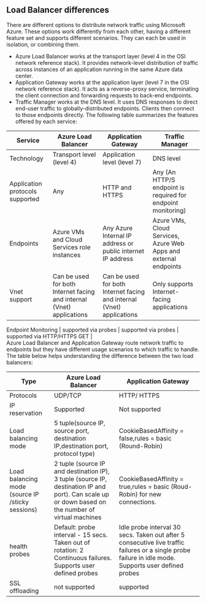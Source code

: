## Load Balancer differences
There are different options to distribute network traffic using Microsoft Azure.  These options work differently from each other, having a different feature set and supports different scenarios.  They can each be used in isolation, or combining them.

* Azure Load Balancer works at the transport layer (level 4 in the OSI network reference stack).  It provides network-level distribution of traffic across instances of an application running in the same Azure data center.
* Application Gateway works at the application layer (level 7 in the OSI network reference stack).  It acts as a reverse-proxy service, terminating the client connection and forwarding requests to back-end endpoints.
* Traffic Manager works at the DNS level.  It uses DNS responses to direct end-user traffic to globally-distributed endpoints.  Clients then connect to those endpoints directly.
  The following table summarizes the features offered by each service:

| Service | Azure Load Balancer | Application Gateway | Traffic Manager |
| --- | --- | --- | --- |
| Technology |Transport level (level 4) |Application level (level 7) |DNS level |
| Application protocols supported |Any |HTTP and HTTPS |Any (An HTTP/S endpoint is required for endpoint monitoring) |
| Endpoints |Azure VMs and Cloud Services role instances |Any Azure Internal IP address or public internet IP address |Azure VMs, Cloud Services, Azure Web Apps and external endpoints |
| Vnet support |Can be used for both Internet facing and internal (Vnet) applications |Can be used for both Internet facing and internal (Vnet) applications |Only supports Internet-facing applications |

Endpoint Monitoring | supported via probes | supported via probes | supported via HTTP/HTTPS GET | 
<BR>
Azure Load Balancer and Application Gateway route network traffic to endpoints but they have different usage scenarios to which traffic to handle. The table below helps understanding the difference between the two load balancers:

| Type | Azure Load Balancer | Application Gateway |
| --- | --- | --- |
| Protocols |UDP/TCP |HTTP/ HTTPS |
| IP reservation |Supported |Not supported |
| Load balancing mode |5 tuple(source IP, source port, destination IP,destination port, protocol type) |CookieBasedAffinity = false,rules = basic (Round-Robin) |
| Load balancing mode (source IP /sticky sessions) |2 tuple (source IP and destination IP), 3 tuple (source IP, destination IP and port). Can scale up or down based on the number of virtual machines |CookieBasedAffinity = true,rules = basic (Roud-Robin) for new connections. |
| health probes |Default: probe interval - 15 secs. Taken out of rotation: 2 Continuous failures. Supports user defined probes |Idle probe interval 30 secs. Taken out after 5 consecutive live traffic failures or a single probe failure in idle mode. Supports user defined probes |
| SSL offloading |not supported |supported |

